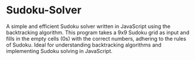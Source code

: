 # Sudoku-Solver
A simple and efficient Sudoku solver written in JavaScript using the backtracking algorithm. This program takes a 9x9 Sudoku grid as input and fills in the empty cells (0s) with the correct numbers, adhering to the rules of Sudoku. Ideal for understanding backtracking algorithms and implementing Sudoku solving in JavaScript.
